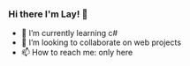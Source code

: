 ### Hi there I'm Lay! 👋
- 🌱 I’m currently learning c#
- 👯 I’m looking to collaborate on web projects
- 📫 How to reach me: only here

